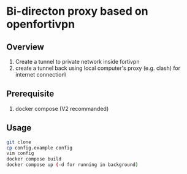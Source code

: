 # Bi-directon proxy based on openfortivpn

## Overview
1. Create a tunnel to private network inside fortivpn
2. create a tunnel back using local computer's proxy (e.g. clash) for internet connection\

## Prerequisite

1. docker compose (V2 recommanded)

## Usage
```bash
git clone 
cp config.example config
vim config
docker compose build
docker compose up (-d for running in background)
```